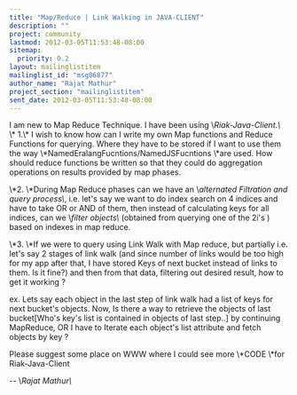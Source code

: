 ```yaml
---
title: "Map/Reduce | Link Walking in JAVA-CLIENT"
description: ""
project: community
lastmod: 2012-03-05T11:53:48-08:00
sitemap:
  priority: 0.2
layout: mailinglistitem
mailinglist_id: "msg06877"
author_name: "Rajat Mathur"
project_section: "mailinglistitem"
sent_date: 2012-03-05T11:53:48-08:00
---
```



I am new to Map Reduce Technique. I have been using \\*Riak-Java-Client.\\*
\\*
1.\\* I wish to know how can I write my own Map functions and Reduce
Functions for querying. Where they have to be stored if I want to use them
the way \\*NamedEralangFucntions/NamedJSFucntions \\*are used. How should
reduce functions be written so that they could do aggregation operations on
results provided by map phases.

\\*2. \\*During Map Reduce phases can we have an \\*alternated Filtration and
query process\\*, i.e. let's say we want to do index search on 4 indices and
have to take OR or AND of them, then instead of calculating keys for all
indices, can we \\*filter objects\\* (obtained from querying one of the 2i's )
based on indexes in map reduce.

\\*3. \\*If we were to query using Link Walk with Map reduce, but partially
i.e. let's say 2 stages of link walk (and since number of links would be
too high for my app after that, I have stored Keys of next bucket instead
of links to them. Is it fine?) and then from that data, filtering out
desired result, how to get it working ?

ex. Lets say each object in the last step of link walk had a list of keys
for next bucket's objects. Now, Is there a way to retrieve the objects of
last bucket[Who's key's list is contained in objects of last step..] by
continuing MapReduce, OR I have to Iterate each object's list attribute and
fetch objects by key ?

Please suggest some place on WWW where I could see more \\*CODE \\*for
Riak-Java-Client


-- 
\\*Rajat Mathur\\*
